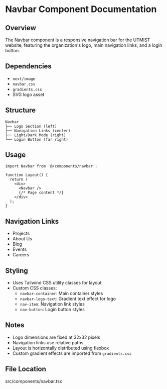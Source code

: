 # Navbar Component Documentation

## Overview
The Navbar component is a responsive navigation bar for the UTMIST website, featuring the organization's logo, main navigation links, and a login button.

## Dependencies
- `next/image`
- `navbar.css`
- `gradients.css`
- SVG logo asset

## Structure
```
Navbar
├── Logo Section (left)
├── Navigation Links (center)
├── Light/Dark Mode (right)
└── Login Button (far right)
```

## Usage
```tsx
import Navbar from '@/components/navbar';

function Layout() {
  return (
    <div>
      <Navbar />
      {/* Page content */}
    </div>
  );
}
```

## Navigation Links
- Projects
- About Us
- Blog
- Events
- Careers

## Styling
- Uses Tailwind CSS utility classes for layout
- Custom CSS classes:
  - `navbar-container`: Main container styles
  - `navbar-logo-text`: Gradient text effect for logo
  - `nav-item`: Navigation link styles
  - `nav-button`: Login button styles

## Notes
- Logo dimensions are fixed at 32x32 pixels
- Navigation links use relative paths
- Layout is horizontally distributed using flexbox
- Custom gradient effects are imported from `gradients.css`

## File Location
src/components/navbar.tsx